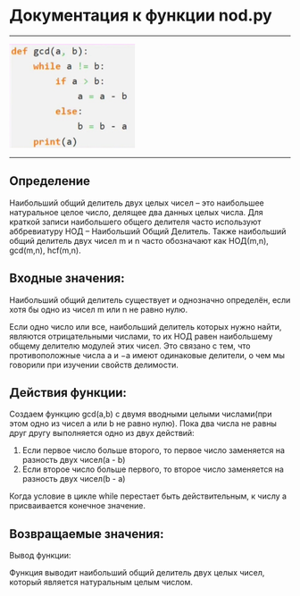 # __Документация к функции nod.py__
___
![](code.png)
___


## Определение
Наибольший общий делитель двух целых чисел – это наибольшее натуральное целое число, делящее два данных целых числа. Для краткой записи наибольшего общего делителя часто используют аббревиатуру НОД – Наибольший Общий Делитель. Также наибольший общий делитель двух чисел m и n часто обозначают как НОД(m,n), gcd(m,n), hcf(m,n).



## Входные значения:

Наибольший общий делитель существует и однозначно определён, если хотя бы одно из чисел m или n не равно нулю.

Если одно число или все, наибольший делитель которых нужно найти, являются отрицательными числами, то их НОД равен наибольшему общему делителю модулей этих чисел. Это связано с тем, что противоположные числа a и −a имеют одинаковые делители, о чем мы говорили при изучении свойств делимости.

## Действия функции:

Создаем функцию gcd(a,b) с двумя вводными целыми числами(при этом одно из чисел a или b не равно нулю). Пока два числа не равны друг другу выполняется одно из двух действий:

1. Если первое число больше второго, то первое число заменяется на разность двух чисел(a - b)
2. Если второе число больше первого, то второе число заменяется на разность двух чисел(b - a)

Когда условие в цикле while перестает быть действительным,  к числу a присваивается конечное значение.

## Возвращаемые значения:

Вывод функции:

Функция выводит наибольший общий делитель двух целых чисел, который является натуральным целым числом.